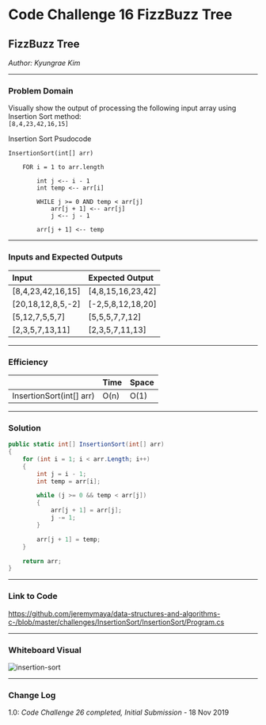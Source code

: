 # Code Challenge 16 FizzBuzz Tree

## FizzBuzz Tree
*Author: Kyungrae Kim*

---

### Problem Domain
Visually show the output of processing the following input array using Insertion Sort method:  
`[8,4,23,42,16,15]`

Insertion Sort Psudocode
```
InsertionSort(int[] arr)
  
    FOR i = 1 to arr.length
    
        int j <-- i - 1
        int temp <-- arr[i]
      
        WHILE j >= 0 AND temp < arr[j]
            arr[j + 1] <-- arr[j]
            j <-- j - 1
        
        arr[j + 1] <-- temp
```

---

### Inputs and Expected Outputs
| Input | Expected Output |
| :----------- |:----------- |
| [8,4,23,42,16,15] | [4,8,15,16,23,42] |
| [20,18,12,8,5,-2] | [-2,5,8,12,18,20] |
| [5,12,7,5,5,7] | [5,5,5,7,7,12] |
| [2,3,5,7,13,11] | [2,3,5,7,11,13] |

---

### Efficiency
| | Time | Space |
|:-- | :----------- | :----------- |
| InsertionSort(int[] arr) | O(n) | O(1) |

---

### Solution
```C#
public static int[] InsertionSort(int[] arr)
{
    for (int i = 1; i < arr.Length; i++)
    {
        int j = i - 1;
        int temp = arr[i];

        while (j >= 0 && temp < arr[j])
        {
            arr[j + 1] = arr[j];
            j -= 1;
        }

        arr[j + 1] = temp;
    }

    return arr;
}
```

---

### Link to Code
https://github.com/jeremymaya/data-structures-and-algorithms-c-/blob/master/challenges/InsertionSort/InsertionSort/Program.cs

---

### Whiteboard Visual
![insertion-sort](https://github.com/jeremymaya/data-structures-and-algorithms-c-/blob/master/assets/insertion-sort.jpg)

---

### Change Log
1.0: *Code Challenge 26 completed, Initial Submission* - 18 Nov 2019
